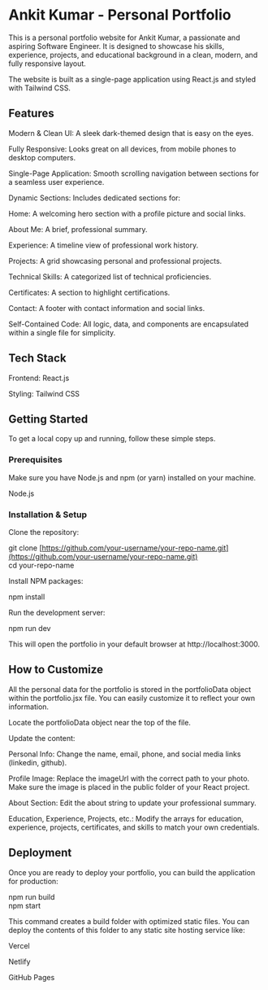 # Ankit Kumar - Personal Portfolio<br>
This is a personal portfolio website for Ankit Kumar, a passionate and aspiring Software Engineer. It is designed to showcase his skills, experience, projects, and educational background in a clean, modern, and fully responsive layout.<br>

The website is built as a single-page application using React.js and styled with Tailwind CSS.<br>

## Features
Modern & Clean UI: A sleek dark-themed design that is easy on the eyes.<br>

Fully Responsive: Looks great on all devices, from mobile phones to desktop computers.<br>

Single-Page Application: Smooth scrolling navigation between sections for a seamless user experience.<br>

Dynamic Sections: Includes dedicated sections for:<br>

Home: A welcoming hero section with a profile picture and social links.<br>

About Me: A brief, professional summary.<br>

Experience: A timeline view of professional work history.<br>

Projects: A grid showcasing personal and professional projects.<br>

Technical Skills: A categorized list of technical proficiencies.<br>

Certificates: A section to highlight certifications.<br>

Contact: A footer with contact information and social links.<br>

Self-Contained Code: All logic, data, and components are encapsulated within a single file for simplicity.<br>

## Tech Stack
Frontend: React.js <br>

Styling: Tailwind CSS <br>

## Getting Started
To get a local copy up and running, follow these simple steps.

### Prerequisites
Make sure you have Node.js and npm (or yarn) installed on your machine.<br>

Node.js<br>

### Installation & Setup
Clone the repository:<br>

git clone [https://github.com/your-username/your-repo-name.git](https://github.com/your-username/your-repo-name.git)<br>
cd your-repo-name<br>

Install NPM packages:<br>

npm install<br>

Run the development server:<br>

npm run dev<br>

This will open the portfolio in your default browser at http://localhost:3000.<br>

## How to Customize
All the personal data for the portfolio is stored in the portfolioData object within the portfolio.jsx file. You can easily customize it to reflect your own information.<br>

Locate the portfolioData object near the top of the file.<br>

Update the content:<br>

Personal Info: Change the name, email, phone, and social media links (linkedin, github).<br>

Profile Image: Replace the imageUrl with the correct path to your photo. Make sure the image is placed in the public folder of your React project.<br>

About Section: Edit the about string to update your professional summary.<br>

Education, Experience, Projects, etc.: Modify the arrays for education, experience, projects, certificates, and skills to match your own credentials.<br>

## Deployment
Once you are ready to deploy your portfolio, you can build the application for production:<br>

npm run build<br>
npm start<br>

This command creates a build folder with optimized static files. You can deploy the contents of this folder to any static site hosting service like:<br>

Vercel<br>

Netlify<br>

GitHub Pages<br>
